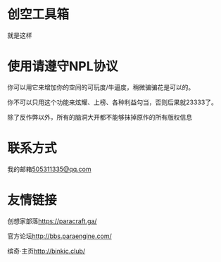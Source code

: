 创空工具箱
=======
就是这样

使用请遵守NPL协议
=======
你可以用它来增加你的空间的可玩度/牛逼度，稍微骗骗花是可以的。

你不可以只用这个功能来炫耀、上榜、各种利益勾当，否则后果就23333了。

除了反作弊以外，所有的脑洞大开都不能够抹掉原作的所有版权信息

联系方式
=======
我的邮箱<505311335@qq.com>

友情链接
=======
创想家部落<https://paracraft.ga/>

官方论坛<http://bbs.paraengine.com/>

缤奇·主页<http://binkic.club/>
